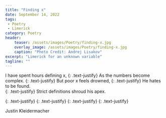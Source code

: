 ```yaml
---
title: "Finding x"
date: September 14, 2022
tags: 
 - Poetry
 - Limerick
category: Poetry
header:
    teaser: /assets/images/Poetry/finding-x.jpg
    overlay_image: /assets/images/Poetry/finding-x.jpg
    caption: "Photo Credit: Andrej Lisakov"
excerpt: "Limerick for an unknown variable"
tagline: ""
---
```


I have spent hours defining x, 
{: .text-justify}
As the numbers become complex. 
{: .text-justify}
But poor x feels drowned, 
{: .text-justify}
He hates to be found.  
{: .text-justify}
Strict definitions shroud his apex. 

{: .text-justify}
{: .text-justify}
{: .text-justify}
{: .text-justify}


Justin Kleidermacher